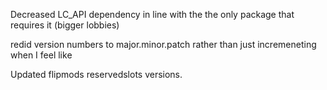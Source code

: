 Decreased LC_API dependency in line with the the only package that requires it (bigger lobbies)

redid version numbers to major.minor.patch rather than just incremeneting when I feel like

Updated flipmods reservedslots versions.